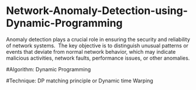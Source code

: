 # Network-Anomaly-Detection-using-Dynamic-Programming
Anomaly detection plays a crucial role in ensuring the security and reliability of network systems.   The key objective is to distinguish unusual patterns or events that deviate from normal network behavior, which may indicate malicious activities, network faults, performance issues, or other anomalies.

#Algorithm:
Dynamic Programming 

#Technique:
DP matching principle or Dynamic time Warping
